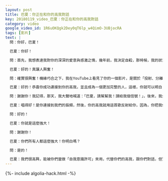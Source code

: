 ```yaml
---
layout: post
title: 巴夏：你正在和你的高我對話
key: 20180119_video_巴夏：你正在和你的高我對話
category: video
google_video_id: 1R6uOKQgk2Dey0qT6lp_w4QimO-3UBjocRA
tags: [影片]
text: |
  問：你好，巴夏！

  巴夏：你好！

  問：首先，我想表達我對你的深深的愛意與感激之情，幾年前，我決定自殺，那時候，我的狀況很糟糕

  巴夏：好的！真讓人興奮！

  問：確實很興奮！機緣巧合之下，我在YouTube上看見了你的一個影片，是關於「投射、分離和拒絕」的這影片讓我感到醍醐灌頂，打開了我的心扉，也讓我弄清楚腦袋中要自殺的負面衝動

  巴夏：好的！恭喜你成功連接到你的高我，並且成為一個更加完整的人，這樣，你就可以明白：你可以出發於喜悅而行動，而不是出發於你的恐懼

  問：謝謝你！我記得，那天，我大聲地喊道：「巴夏，請幫幫我！請給我個信號！」，後來，我坐進車，打開收音機，我聽到一首不知道歌名的歌，其中有一句歌詞是：嘿！我站在世界之巔！

  巴夏：唱得好！是你連接到我們的振頻，然後，你的高我就用這首歌反射給你，因為，你把我們當「自我意識許可」來用，從而為你自己創造你所需要的「同步性」，所以，謝謝你，也歡迎你隨時使用我們，但真正做這事的人，是你自己！

  問：好的！

  巴夏：你就是這麼強大！

  問：謝謝你！

  巴夏：你們所有人都這麼強大！你明白嗎？

  問：是的！

  巴夏：我們很高興，能被你們當做「自我意識許可」來用，代替你們的高我，跟你們對話，但實際上，此時此刻，你正在和你的高我對話，你們，使用我們這個「面具」，讓對話的過程更容易被你們所接受，因為，你們中的很多人都不相信自己可以和高我對話，所以，我們很高興當你們的「自我意識許可」，而這，正是此刻所發生的事
---
```


{%- include algolia-hack.html -%}
